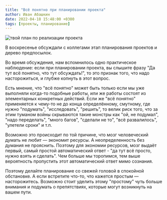```yaml
---
title: "Всё понятно при планировании проекта"
author: Иван Абашкин
date: 2022-04-18 15:48:00 +0300
tags: [проекты, планирование]
---
```

![твой план по реализации проекта](Pasted%20image%2020220425185248.png)

В воскресенье обсуждали с коллегами этап планирования проектов и дерево предпосылок.

Во время обсуждения, нам вспомнилось одно практическое наблюдение: если при планировании проекта, вы слышите фразу "Да тут всё понятно, что тут обсуждать!", то это признак того, что надо насторожиться, и глубже копнуть в этот вопрос. 

Есть мнение, что "всё понятно" может быть только если мы уже выполняли когда-то подобные работы, или же работы состоят из элементарных конкретных действий.
Если же "всё понятно" применяется к чему-то не до конца определённому, смутному, где нужно "подумать", "исследовать",  "решить", то велик риск того, что за этим туманом войны скрываются такие монстры как "ой, не подумал", "надо переделать", "много багов", "сделали не то", "всё развалилось", "улетели сроки"  и т.п.

Возможно это происходит по той причине, что мозг человеческий думать не любит — экономит ресурсы. А неопределенность без думания не прояснить. Поэтому для экономии ресурсов, мозг выдаёт первый, самый простой автоматический ответ - "да тут всё просто, нужно взять и сделать". Чем больше мы торопимся, тем выше вероятность пропустить этот автоматический ответ мимо сознания. 

Поэтому делайте планирование со свежей головой в спокойной обстановке. А если встретите что-то, что кажется простым — насторожитесь. Возможно стоит уделить этому "простому" чуть больше внимания и подумать о препятствиях, которые могут возникнуть на вашем пути.
